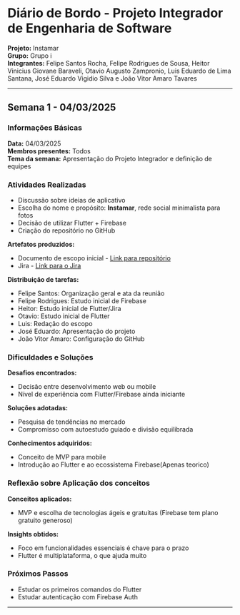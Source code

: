 # Diário de Bordo - Projeto Integrador de Engenharia de Software

**Projeto:** Instamar  
**Grupo:** Grupo i  
**Integrantes:**  Felipe Santos Rocha, Felipe Rodrigues de Sousa, Heitor Vinicius Giovane Baraveli, Otavio Augusto Zampronio, Luis Eduardo de Lima Santana, José Eduardo Vigidio Silva e João Vitor Amaro Tavares

---

## Semana 1 - 04/03/2025

### Informações Básicas
**Data:** 04/03/2025  
**Membros presentes:** Todos  
**Tema da semana:** Apresentação do Projeto Integrador e definição de equipes

### Atividades Realizadas
- Discussão sobre ideias de aplicativo
- Escolha do nome e propósito: **Instamar**, rede social minimalista para fotos
- Decisão de utilizar Flutter + Firebase
- Criação do repositório no GitHub

**Artefatos produzidos:**
- Documento de escopo inicial - [Link para repositório](https://github.com/JoaoVitat/insta-mar.git)
- Jira - [Link para o Jira](https://instamar.atlassian.net/jira/software/projects/IA/boards/67/backlog?atlOrigin=eyJpIjoiM2UxYWM3M2UzNDY5NGJjMzgwMWIyNzU1N2IxZjY4OWEiLCJwIjoiaiJ9)

**Distribuição de tarefas:**
- Felipe Santos: Organização geral e ata da reunião
- Felipe Rodrigues: Estudo inicial de Firebase 
- Heitor: Estudo inicial de Flutter/Jira
- Otavio: Estudo inicial de Flutter
- Luis: Redação do escopo
- José Eduardo: Apresentação do projeto
- João Vitor Amaro: Configuração do GitHub

### Dificuldades e Soluções
**Desafios encontrados:**
- Decisão entre desenvolvimento web ou mobile
- Nível de experiência com Flutter/Firebase ainda iniciante

**Soluções adotadas:**
- Pesquisa de tendências no mercado
- Compromisso com autoestudo guiado e divisão equilibrada

**Conhecimentos adquiridos:**
- Conceito de MVP para mobile
- Introdução ao Flutter e ao ecossistema Firebase(Apenas teorico)

### Reflexão sobre Aplicação dos conceitos
**Conceitos aplicados:**
- MVP e escolha de tecnologias ágeis e gratuitas (Firebase tem plano gratuito generoso)

**Insights obtidos:**
- Foco em funcionalidades essenciais é chave para o prazo
- Flutter é multiplataforma, o que ajuda muito

### Próximos Passos
- Estudar os primeiros comandos do Flutter
- Estudar autenticação com Firebase Auth

---